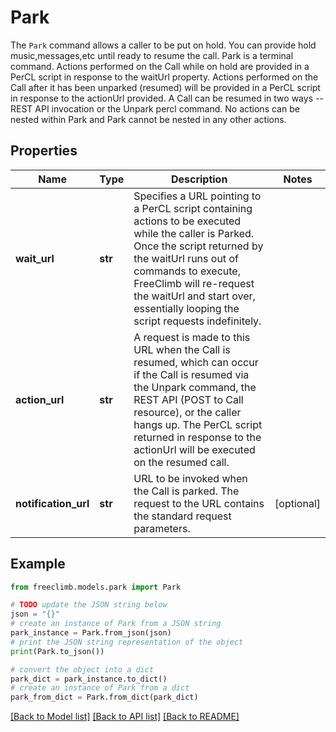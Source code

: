 # Park

The `Park` command allows a caller to be put on hold.  You can provide hold music,messages,etc until ready to resume the call. Park is a terminal command.  Actions performed on the Call while on hold are provided in a PerCL script in response to the waitUrl property. Actions performed on the Call after it has been unparked (resumed) will be provided in a PerCL script in response to the actionUrl provided. A Call can be resumed in two ways -- REST API invocation or the Unpark percl command. No actions can be nested within Park and Park cannot be nested in any other actions. 

## Properties

Name | Type | Description | Notes
------------ | ------------- | ------------- | -------------
**wait_url** | **str** | Specifies a URL pointing to a PerCL script containing actions to be executed while the caller is Parked. Once the script returned by the waitUrl runs out of commands to execute, FreeClimb will re-request the waitUrl and start over, essentially looping the script requests indefinitely. | 
**action_url** | **str** | A request is made to this URL when the Call is resumed, which can occur if the Call is resumed via the Unpark command, the REST API (POST to Call resource), or the caller hangs up. The PerCL script returned in response to the actionUrl will be executed on the resumed call. | 
**notification_url** | **str** | URL to be invoked when the Call is parked. The request to the URL contains the standard request parameters. | [optional] 

## Example

```python
from freeclimb.models.park import Park

# TODO update the JSON string below
json = "{}"
# create an instance of Park from a JSON string
park_instance = Park.from_json(json)
# print the JSON string representation of the object
print(Park.to_json())

# convert the object into a dict
park_dict = park_instance.to_dict()
# create an instance of Park from a dict
park_from_dict = Park.from_dict(park_dict)
```
[[Back to Model list]](../README.md#documentation-for-models) [[Back to API list]](../README.md#documentation-for-api-endpoints) [[Back to README]](../README.md)


